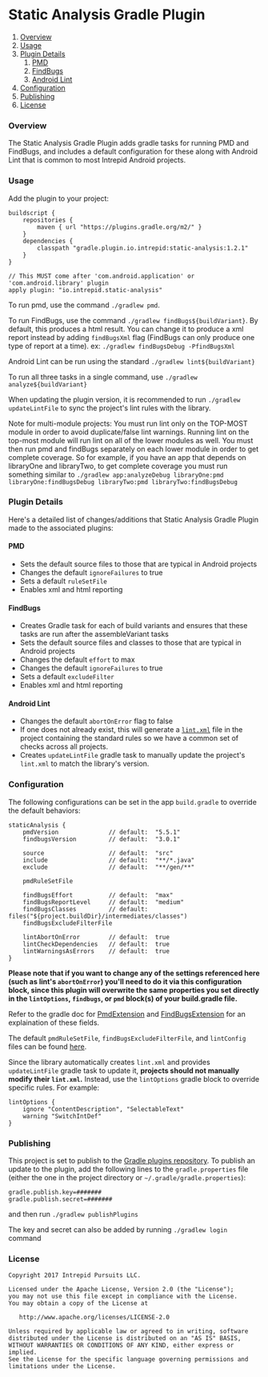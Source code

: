 # Static Analysis Gradle Plugin

1. [Overview](#overview)
1. [Usage](#usage)
1. [Plugin Details](#plugin-details)
    1. [PMD](#pmd)
    1. [FindBugs](#findbugs)
    1. [Android Lint](#android-lint)
1. [Configuration](#configuration)
1. [Publishing](#publishing)
1. [License](#license)

### Overview
The Static Analysis Gradle Plugin adds gradle tasks for running PMD and FindBugs, and includes a default configuration for these along with Android Lint that is common to most Intrepid Android projects.

### Usage
Add the plugin to your project:
```
buildscript {
    repositories {
        maven { url "https://plugins.gradle.org/m2/" }
    }
    dependencies {
        classpath "gradle.plugin.io.intrepid:static-analysis:1.2.1"
    }
}

// This MUST come after 'com.android.application' or 'com.android.library' plugin
apply plugin: "io.intrepid.static-analysis"
```

To run pmd, use the command `./gradlew pmd`.

To run FindBugs, use the command `./gradlew findBugs${buildVariant}`. By default, this produces a html result. You can change it to produce a xml report instead by adding `findBugsXml` flag (FindBugs can only produce one type of report at a time).
ex: `./gradlew findBugsDebug -PfindBugsXml`

Android Lint can be run using the standard `./gradlew lint${buildVariant}`

To run all three tasks in a single command, use `./gradlew analyze${buildVariant}`

When updating the plugin version, it is recommended to run `./gradlew updateLintFile` to sync the project's lint rules with the library.

Note for multi-module projects: You must run lint only on the TOP-MOST module in order to avoid duplicate/false lint warnings. Running lint on the top-most module will run lint on all of the lower modules as well. You must then run pmd and findBugs separately on each lower module in order to get complete coverage. So for example, if you have an app that depends on libraryOne and libraryTwo, to get complete coverage you must run something similar to `./gradlew app:analyzeDebug libraryOne:pmd libraryOne:findBugsDebug libraryTwo:pmd libraryTwo:findBugsDebug`

### Plugin Details
Here's a detailed list of changes/additions that Static Analysis Gradle Plugin made to the associated plugins:

#### PMD
* Sets the default source files to those that are typical in Android projects
* Changes the default `ignoreFailures` to true
* Sets a default `ruleSetFile`
* Enables xml and html reporting

#### FindBugs
* Creates Gradle task for each of build variants and ensures that these tasks are run after the assembleVariant tasks
* Sets the default source files and classes to those that are typical in Android projects
* Changes the default `effort` to max
* Changes the default `ignoreFailures` to true
* Sets a default `excludeFilter`
* Enables xml and html reporting

#### Android Lint
* Changes the default `abortOnError` flag to false
* If one does not already exist, this will generate a [`lint.xml`](src/main/resources/default-lintConfig.xml) file in the project containing the standard rules so we have a common set of checks across all projects.
* Creates `updateLintFile` gradle task to manually update the project's `lint.xml` to match the library's version.

### Configuration
The following configurations can be set in the app `build.gradle` to override the default behaviors:

```
staticAnalysis {
    pmdVersion              // default:  "5.5.1"
    findbugsVersion         // default:  "3.0.1"

    source                  // default:  "src"
    include                 // default:  "**/*.java"
    exclude                 // default:  "**/gen/**"

    pmdRuleSetFile

    findBugsEffort          // default:  "max"
    findBugsReportLevel     // default:  "medium"
    findBugsClasses         // default:  files("${project.buildDir}/intermediates/classes")
    findBugsExcludeFilterFile

    lintAbortOnError        // default:  true
    lintCheckDependencies   // default:  true
    lintWarningsAsErrors    // default:  true
}
```
<b>Please note that if you want to change any of the settings referenced here (such as lint's `abortOnError`) you'll need to do it via this configuration block, since this plugin will overwrite the same properties you set directly in the `lintOptions`, `findbugs`, or `pmd` block(s) of your build.gradle file.</b>

Refer to the gradle doc for [PmdExtension](https://docs.gradle.org/current/dsl/org.gradle.api.plugins.quality.PmdExtension.html) and [FindBugsExtension](https://docs.gradle.org/current/dsl/org.gradle.api.plugins.quality.FindBugsExtension.html) for an explaination of these fields.

The default `pmdRuleSetFile`, `findBugsExcludeFilterFile`, and `lintConfig` files can be found [here](src/main/resources).

Since the library automatically creates `lint.xml` and provides `updateLintFile` gradle task to update it, **projects should not manually modify their `lint.xml`.** Instead, use the `lintOptions` gradle block to override specific rules. For example:
```
lintOptions {
    ignore "ContentDescription", "SelectableText"
    warning "SwitchIntDef"
} 
```
### Publishing
This project is set to publish to the [Gradle plugins repository](https://plugins.gradle.org/). To publish an update to the plugin, add the following lines to the `gradle.properties` file (either the one in the project directory or `~/.gradle/gradle.properties`):
```
gradle.publish.key=#######
gradle.publish.secret=#######
```
and then run `./gradlew publishPlugins`

The key and secret can also be added by running `./gradlew login` command

### License
```
Copyright 2017 Intrepid Pursuits LLC.

Licensed under the Apache License, Version 2.0 (the "License");
you may not use this file except in compliance with the License.
You may obtain a copy of the License at

   http://www.apache.org/licenses/LICENSE-2.0

Unless required by applicable law or agreed to in writing, software
distributed under the License is distributed on an "AS IS" BASIS,
WITHOUT WARRANTIES OR CONDITIONS OF ANY KIND, either express or implied.
See the License for the specific language governing permissions and
limitations under the License.
```
